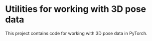 # Utilities for working with 3D pose data

This project contains code for working with 3D pose data in PyTorch.
